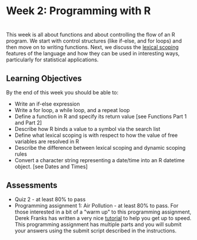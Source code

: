 # Week 2: Programming with R

# 

This week is all about functions and about controlling the flow of an R program. We start with control structures (like if-else, and for loops) and then move on to writing functions. Next, we discuss the [lexical scoping](http://en.wikipedia.org/wiki/Scope_(computer_science)) features of the language and how they can be used in interesting ways, particularly for statistical applications.

## Learning Objectives

By the end of this week you should be able to:

- Write an if-else expression
- Write a for loop, a while loop, and a repeat loop
- Define a function in R and specify its return value [see Functions Part 1 and Part 2]
- Describe how R binds a value to a symbol via the search list
- Define what lexical scoping is with respect to how the value of free variables are resolved in R
- Describe the difference between lexical scoping and dynamic scoping rules
- Convert a character string representing a date/time into an R datetime object. [see Dates and Times]

## Assessments

- Quiz 2 - at least 80% to pass
- Programming assignment 1: Air Pollution - at least 80% to pass. For those interested in a bit of a "warm up" to this programming assignment, Derek Franks has written a very nice [tutorial](https://github.com/rdpeng/practice_assignment/blob/master/practice_assignment.rmd) to help you get up to speed. This programming assignment has multiple parts and you will submit your answers using the submit script described in the instructions.